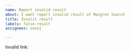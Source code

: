 ```yaml
---
name: Report invalid result
about: I want report invalid result of Maigret Search 
title: Invalit result
labels: false-result
assignees: soxoj

---
```


Invalid link: <INSERT LINK HERE>

